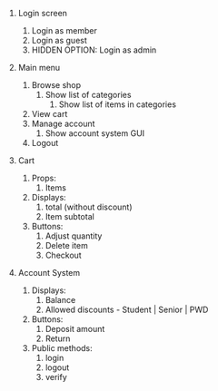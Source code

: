 1. Login screen
    1. Login as member
    1. Login as guest
    1. HIDDEN OPTION: Login as admin
1. Main menu
    1. Browse shop
        1. Show list of categories
            1. Show list of items in categories
    1. View cart
    1. Manage account
        1. Show account system GUI
    1. Logout        

1. Cart
    1. Props:
        1. Items
    1. Displays:
        1. total (without discount)
        1. Item subtotal
    1. Buttons:
        1. Adjust quantity
        1. Delete item
        1. Checkout

1. Account System
    1. Displays:
        1. Balance
        1. Allowed discounts - Student | Senior | PWD
    1. Buttons:
        1. Deposit amount
        1. Return
    1. Public methods:
        1. login
        1. logout
        1. verify